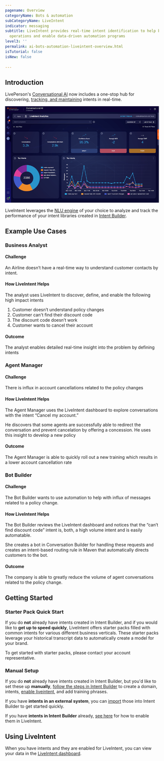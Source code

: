 ```yaml
---
pagename: Overview
categoryName: Bots & automation
subCategoryName: LiveIntent
indicator: messaging
subtitle: LiveIntent provides real-time intent identification to help businesses optimize
  operations and enable data-driven automation programs
level3: ''
permalink: ai-bots-automation-liveintent-overview.html
isTutorial: false
isNew: false

---
```


## Introduction

LivePerson's [Conversational AI](conversational-ai-platform-platform-overview.html) now includes a one-stop hub for discovering, [tracking, and maintaining](liveintent-dashboard.html) intents in real-time.

<img class="fancyimage" style="width:750px" src="img/liveintent_dashboard-section-1.png">

LiveIntent leverages the [NLU engine](conversational-ai-platform-natural-language-understanding-nlu-engines.html) of your choice to analyze and track the performance of your intent libraries created in [Intent Builder](intent-builder-overview.html).

## Example Use Cases

### Business Analyst

#### Challenge

An Airline doesn’t have a real-time way to understand customer contacts by intent.

#### How LiveIntent Helps

The analyst uses LiveIntent to discover, define, and enable the following high impact intents

1. Customer doesn’t understand policy changes
2. Customer can't find their discount code
3. The discount code doesn’t work
4. Customer wants to cancel their account

#### Outcome

The analyst enables detailed real-time insight into the problem by defining intents

### Agent Manager

#### Challenge
There is influx in account cancellations related to the policy changes

#### How LiveIntent Helps

The Agent Manager uses the LiveIntent dashboard to explore conversations with the intent “Cancel my account.”

He discovers that some agents are successfully able to redirect the conversation and prevent cancelation by offering a concession. He uses this insight to develop a new policy

#### Outcome

The Agent Manager is able to quickly roll out a new training which results in a lower account cancellation rate

### Bot Builder

#### Challenge

The Bot Builder wants to use automation to help with influx of messages related to a policy change.

#### How LiveIntent Helps

The Bot Builder reviews the LiveIntent dashboard and notices that the “can’t find discount code” intent is, both, a high volume intent and is easily automatable.

She creates a bot in Conversation Builder for handling these requests and creates an intent-based routing rule in Maven that automatically directs customers to the bot.

#### Outcome

The company is able to greatly reduce the volume of agent conversations related to the policy change.

## Getting Started

### Starter Pack Quick Start

If you do **not** already have intents created in Intent Builder, and if you would like to **get up to speed quickly**, LiveIntent offers starter packs filled with common intents for various different business verticals. These starter packs leverage your historical transcript data to automatically create a model for your brand.

To get started with starter packs, please contact your account representative.

### Manual Setup

If you do **not** already have intents created in Intent Builder, but you'd like to set these up **manually**, [follow the steps in Intent Builder](intent-builder-overview.html) to create a domain, intents, [enable liveintent](intent-builder-overview.html#liveintent), and add training phrases.

If you have **intents in an external system**, you can [import](intent-builder-overview.html#adding-a-domain) those into Intent Builder to get started quickly.

If you have **intents in Intent Builder** already, [see here](intent-builder-overview.html#liveintent) for how to enable them in LiveIntent.

## Using LiveIntent

When you have intents and they are enabled for LiveIntent, you can view your data in the [LiveIntent dashboard](liveintent-dashboard.html).
<!--
See [LiveIntent Best Practices](liveintent-best-practices.html) for some common usage flows and best practices.
-->
